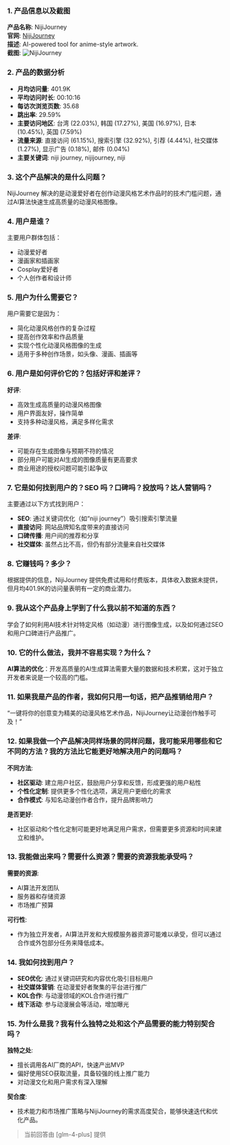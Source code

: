 ### 1. 产品信息以及截图

**产品名称**: NijiJourney  
**官网**: [NijiJourney](https://nijijourney.com)  
**描述**: AI-powered tool for anime-style artwork.  
**截图**: ![NijiJourney](https://cdn-images.toolify.ai/image/f02521f2fa45fa545ba4ad45297ae4f9.jpeg)

### 2. 产品的数据分析

- **月均访问量**: 401.9K
- **平均访问时长**: 00:10:16
- **每访次浏览页数**: 35.68
- **跳出率**: 29.59%
- **主要访问地区**: 台湾 (22.03%), 韩国 (17.27%), 美国 (16.97%), 日本 (10.45%), 英国 (7.59%)
- **流量来源**: 直接访问 (61.15%), 搜索引擎 (32.92%), 引荐 (4.44%), 社交媒体 (1.27%), 显示广告 (0.18%), 邮件 (0.04%)
- **主要关键词**: niji journey, nijijourney, niji

### 3. 这个产品解决的是什么问题？

NijiJourney 解决的是动漫爱好者在创作动漫风格艺术作品时的技术门槛问题，通过AI算法快速生成高质量的动漫风格图像。

### 4. 用户是谁？

主要用户群体包括：
- 动漫爱好者
- 漫画家和插画家
- Cosplay爱好者
- 个人创作者和设计师

### 5. 用户为什么需要它？

用户需要它是因为：
- 简化动漫风格创作的复杂过程
- 提高创作效率和作品质量
- 实现个性化动漫风格图像的生成
- 适用于多种创作场景，如头像、漫画、插画等

### 6. 用户是如何评价它的？包括好评和差评？

**好评**:
- 高效生成高质量的动漫风格图像
- 用户界面友好，操作简单
- 支持多种动漫风格，满足多样化需求

**差评**:
- 可能存在生成图像与预期不符的情况
- 部分用户可能对AI生成的图像质量有更高要求
- 商业用途的授权问题可能引起争议

### 7. 它是如何找到用户的？SEO 吗？口碑吗？投放吗？达人营销吗？

主要通过以下方式找到用户：
- **SEO**: 通过关键词优化（如“niji journey”）吸引搜索引擎流量
- **直接访问**: 网站品牌知名度带来的直接访问
- **口碑传播**: 用户间的推荐和分享
- **社交媒体**: 虽然占比不高，但仍有部分流量来自社交媒体

### 8. 它赚钱吗？多少？

根据提供的信息，NijiJourney 提供免费试用和付费版本，具体收入数据未提供，但月均401.9K的访问量表明有一定的商业潜力。

### 9. 我从这个产品身上学到了什么我以前不知道的东西？

学会了如何利用AI技术针对特定风格（如动漫）进行图像生成，以及如何通过SEO和用户口碑进行产品推广。

### 10. 它的什么做法，我并不容易实现？为什么？

**AI算法的优化**：开发高质量的AI生成算法需要大量的数据和技术积累，这对于独立开发者来说是一个较高的门槛。

### 11. 如果我是产品的作者，我如何只用一句话，把产品推销给用户？

“一键将你的创意变为精美的动漫风格艺术作品，NijiJourney让动漫创作触手可及！”

### 12. 如果我做一个产品解决同样场景的同样问题，我可能采用哪些和它不同的方法？我的方法比它能更好地解决用户的问题吗？

**不同方法**:
- **社区驱动**: 建立用户社区，鼓励用户分享和反馈，形成更强的用户粘性
- **个性化定制**: 提供更多个性化选项，满足用户更细化的需求
- **合作模式**: 与知名动漫创作者合作，提升品牌影响力

**是否更好**:
- 社区驱动和个性化定制可能更好地满足用户需求，但需要更多资源和时间来建立和维护。

### 13. 我能做出来吗？需要什么资源？需要的资源我能承受吗？

**需要的资源**:
- AI算法开发团队
- 服务器和存储资源
- 市场推广预算

**可行性**:
- 作为独立开发者，AI算法开发和大规模服务器资源可能难以承受，但可以通过合作或外包部分任务来降低成本。

### 14. 我如何找到用户？

- **SEO优化**: 通过关键词研究和内容优化吸引目标用户
- **社交媒体营销**: 在动漫爱好者聚集的平台进行推广
- **KOL合作**: 与动漫领域的KOL合作进行推广
- **线下活动**: 参与动漫展会等活动，增加曝光

### 15. 为什么是我？我有什么独特之处和这个产品需要的能力特别契合吗？

**独特之处**:
- 擅长调用各AI厂商的API，快速产出MVP
- 偏好使用SEO获取流量，具备较强的线上推广能力
- 对动漫文化和用户需求有深入理解

**契合度**:
- 技术能力和市场推广策略与NijiJourney的需求高度契合，能够快速迭代和优化产品。

> 当前回答由 [glm-4-plus] 提供